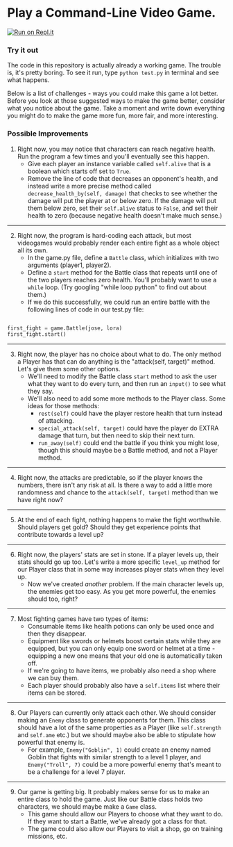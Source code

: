 # Play a Command-Line Video Game.

[![Run on Repl.it](https://repl.it/badge/github/upperlinecode/videogame-python-oop-cli)](https://repl.it/github/upperlinecode/videogame-python-oop-cli)

### Try it out

The code in this repository is actually already a working game. The trouble is, it's pretty boring. To see it run, type `python test.py` in terminal and see what happens.

Below is a list of challenges - ways you could make this game a lot better. Before you look at those suggested ways to make the game better, consider what you notice about the game. Take a moment and write down everything you might do to make the game more fun, more fair, and more interesting.

### Possible Improvements

1. Right now, you may notice that characters can reach negative health. Run the program a few times and you'll eventually see this happen.
    * Give each player an instance variable called `self.alive` that is a boolean which starts off set to `True`.
    * Remove the line of code that decreases an opponent's health, and instead write a more precise method called `decrease_health_by(self, damage)` that checks to see whether the damage will put the player at or below zero. If the damage will put them below zero, set their `self.alive` status to `False`, and set their health to zero (because negative health doesn't make much sense.)
---

2. Right now, the program is hard-coding each attack, but most videogames would probably render each entire fight as a whole object all its own.
    * In the game.py file, define a `Battle` class, which initializes with two arguments (player1, player2).
    * Define a `start` method for the Battle class that repeats until one of the two players reaches zero health. You'll probably want to use a `while` loop. (Try googling "while loop python" to find out about them.)
    * If we do this successfully, we could run an entire battle with the following lines of code in our test.py file:
  ```python

  first_fight = game.Battle(jose, lora)
  first_fight.start()
  ```
---

3. Right now, the player has no choice about what to do. The only method a Player has that can do anything is the "attack(self, target)" method. Let's give them some other options.
    * We'll need to modify the Battle class `start` method to ask the user what they want to do every turn, and then run an `input()` to see what they say.
    * We'll also need to add some more methods to the Player class. Some ideas for those methods:
      * `rest(self)` could have the player restore health that turn instead of attacking.
      * `special_attack(self, target)` could have the player do EXTRA damage that turn, but then need to skip their next turn.
      * `run_away(self)` could end the battle if you think you might lose, though this should maybe be a Battle method, and not a Player method.
---

4. Right now, the attacks are predictable, so if the player knows the numbers, there isn't any risk at all. Is there a way to add a little more randomness and chance to the `attack(self, target)` method than we have right now?
---

5. At the end of each fight, nothing happens to make the fight worthwhile. Should players get gold? Should they get experience points that contribute towards a level up?
---

6. Right now, the players' stats are set in stone. If a player levels up, their stats should go up too. Let's write a more specific `level_up` method for our Player class that in some way increases player stats when they level up.
    * Now we've created *another* problem. If the main character levels up, the enemies get too easy. As you get more powerful, the enemies should too, right?
---

7. Most fighting games have two types of items:
    * Consumable items like health potions can only be used once and then they disappear.
    * Equipment like swords or helmets boost certain stats while they are equipped, but you can only equip one sword or helmet at a time - equipping a new one means that your old one is automatically taken off.
    * If we're going to have items, we probably also need a shop where we can buy them.
    * Each player should probably also have a `self.items` list where their items can be stored.
---

8. Our Players can currently only attack each other. We should consider making an `Enemy` class to generate opponents for them. This class should have a lot of the same properties as a Player (like `self.strength` and `self.ame` etc.) but we should maybe also be able to stipulate how powerful that enemy is.
    * For example, `Enemy("Goblin", 1)` could create an enemy named Goblin that fights with similar strength to a level 1 player, and `Enemy("Troll", 7)` could be a more powerful enemy that's meant to be a challenge for a level 7 player.
---

9. Our game is getting big. It probably makes sense for us to make an entire class to hold the game. Just like our Battle class holds two characters, we should maybe make a `Game` class.
    * This game should allow our Players to choose what they want to do. If they want to start a Battle, we've already got a class for that.
    * The game could also allow our Players to visit a shop, go on training missions, etc.
